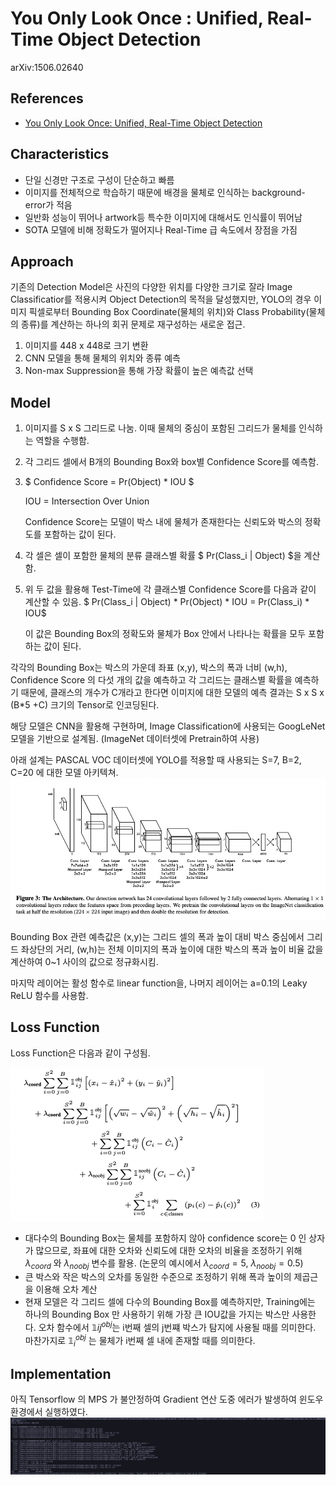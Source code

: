 # You Only Look Once : Unified, Real-Time Object Detection

arXiv:1506.02640

## References

- [You Only Look Once: Unified, Real-Time Object Detection](https://arxiv.org/abs/1506.02640)

## Characteristics

- 단일 신경만 구조로 구성이 단순하고 빠름
- 이미지를 전체적으로 학습하기 때문에 배경을 물체로 인식하는 background-error가 적음
- 일반화 성능이 뛰어나 artwork등 특수한 이미지에 대해서도 인식률이 뛰어남
- SOTA 모델에 비해 정확도가 떨어지나 Real-Time 급 속도에서 장점을 가짐

## Approach

기존의 Detection Model은 사진의 다양한 위치를 다양한 크기로 잘라 Image Classificatior를 적용시켜 Object Detection의 목적을 달성했지만, YOLO의 경우 이미지 픽셀로부터 Bounding Box Coordinate(물체의 위치)와 Class Probability(물체의 종류)를 계산하는 하나의 회귀 문제로 재구성하는 새로운 접근.

1. 이미지를 448 x 448로 크기 변환
2. CNN 모델을 통해 물체의 위치와 종류 예측
3. Non-max Suppression을 통해 가장 확률이 높은 예측값 선택

## Model

1. 이미지를 S x S 그리드로 나눔. 이때 물체의 중심이 포함된 그리드가 물체를 인식하는 역할을 수행함.
2. 각 그리드 셀에서 B개의 Bounding Box와 box별 Confidence Score를 예측함.
3. 
   $ Confidence Score = Pr(Object) * IOU $
   
   IOU = Intersection Over Union
   
   Confidence Score는 모델이 박스 내에 물체가 존재한다는 신뢰도와 박스의 정확도를 포함하는 값이 된다.
3. 각 셀은 셀이 포함한 물체의 분류 클래스별 확률 $ Pr(Class_i | Object) $을 계산함.
4. 위 두 값을 활용해 Test-Time에 각 클래스별 Confidence Score를 다음과 같이 계산할 수 있음.
   $ Pr(Class_i | Object) * Pr(Object) * IOU = Pr(Class_i) * IOU$
   
   이 값은 Bounding Box의 정확도와 물체가 Box 안에서 나타나는 확률을 모두 포함하는 값이 된다.

각각의 Bounding Box는 박스의 가운데 좌표 (x,y), 박스의 폭과 너비 (w,h), Confidence Score 의 다섯 개의 값을 예측하고 각 그리드는 클래스별 확률을 예측하기 때문에, 클래스의 개수가 C개라고 한다면 이미지에 대한 모델의 예측 결과는 S x S x (B\*5 +C) 크기의 Tensor로 인코딩된다.

해당 모델은 CNN을 활용해 구현하며, Image Classification에 사용되는 GoogLeNet 모델을 기반으로 설계됨. (ImageNet 데이터셋에 Pretrain하여 사용)

아래 설계는 PASCAL VOC 데이터셋에 YOLO를 적용할 때 사용되는 S=7, B=2, C=20 에 대한 모델 아키텍쳐.
![architecture](./images/architecture.png)

Bounding Box 관련 예측값은 (x,y)는 그리드 셀의 폭과 높이 대비 박스 중심에서 그리드 좌상단의 거리, (w,h)는 전체 이미지의 폭과 높이에 대한 박스의 폭과 높이 비율 값을 계산하여 0~1 사이의 값으로 정규화시킴.

마지막 레이어는 활성 함수로 linear function을, 나머지 레이어는 a=0.1의 Leaky ReLU 함수를 사용함.

## Loss Function

Loss Function은 다음과 같이 구성됨.

![loss](./images/loss.png)

- 대다수의 Bounding Box는 물체를 포함하지 않아 confidence score는 0 인 상자가 많으므로, 좌표에 대한 오차와 신뢰도에 대한 오차의 비율을 조정하기 위해 $\lambda_{coord}$ 와
$\lambda_{noobj}$  변수를 활용. 
(논문의 예시에서 $\lambda_{coord}= 5$,
$\lambda_{noobj}=0.5$)
- 큰 박스와 작은 박스의 오차를 동일한 수준으로 조정하기 위해 폭과 높이의 제곱근을 이용해 오차 계산
- 현재 모델은 각 그리드 셀에 다수의 Bounding Box를 예측하지만, Training에는 하나의 Bounding Box 만 사용하기 위해 가장 큰 IOU값을 가지는 박스만 사용한다.
오차 함수에서 $\mathbb{1}{ij}^{obj}$는 i번째 셀의 j번쨰 박스가 탐지에 사용될 때를 의미한다.
마찬가지로 $\mathbb{1}_{i}^{obj}$ 는 물체가 i번째 셀 내에 존재할 때를 의미한다.


## Implementation

아직 Tensorflow 의 MPS 가 불안정하여 Gradient 연산 도중 에러가 발생하여 윈도우 환경에서 실행하였다.
![error](./images/error.png)

